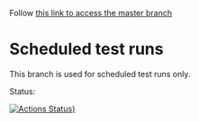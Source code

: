 Follow [this link to access the master branch](//github.com/SolaceDev/pubsubplus-connector-kafka-source/tree/master)

# Scheduled test runs

This branch is used for scheduled test runs only.

Status:

[![Actions Status](https://github.com/SolaceDev/pubsubplus-connector-kafka-source/workflows/daily-sanity-master.yml/badge.svg))](https://github.com/SolaceDev/pubsubplus-connector-kafka-source/actions?query=workflow%3Adaily-sanity-master.yml)

